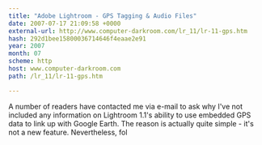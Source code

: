 ```yaml
---
title: "Adobe Lightroom - GPS Tagging & Audio Files"
date: 2007-07-17 21:09:58 +0000
external-url: http://www.computer-darkroom.com/lr_11/lr-11-gps.htm
hash: 292d1bee15800036714646f4eaae2e91
year: 2007
month: 07
scheme: http
host: www.computer-darkroom.com
path: /lr_11/lr-11-gps.htm

---
```


A number of readers have contacted me via e-mail to ask why I've not included any information on Lightroom 1.1's ability to use embedded GPS data to link up with Google Earth. The reason is actually quite simple - it's not a new feature. Nevertheless, fol
